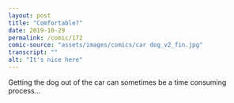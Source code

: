 ```yaml
---
layout: post
title: "Comfortable?"
date: 2019-10-29
permalink: /comic/172
comic-source: "assets/images/comics/car dog_v2_fin.jpg"
transcript: ""
alt: "It's nice here"
---
```


Getting the dog out of the car can sometimes be a time consuming process...
